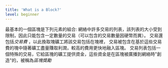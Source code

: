 ```yaml
---
title: 'What is a Block?'
level: beginner
---
```


最基本的一個區塊是下列元素的組合:
網絡中許多交易的列表，該列表的大小受到限制，因此只能包含一定數量的交易（可以包含的交易數量因硬幣而異）。 交易還包括*交易費* ，以此換取塊礦工將該交易包括在塊裡， 交易被包含在基於這些交易費的塊中隨著礦工盡量賺取利潤，較高的費用更快地融入區塊。 交易列表包括一個特殊的交易，它給區塊的礦工提供資金，這些資金是在區塊被廣播到網絡時"創造"的，被稱為*區塊獎勵*
